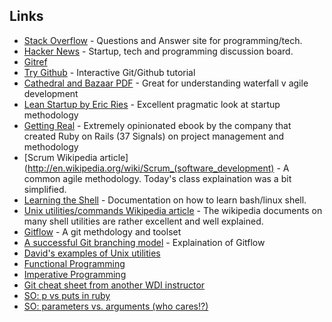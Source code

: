 ## Links

- [Stack Overflow](https://stackoverflow.com) - Questions and Answer site for programming/tech.
- [Hacker News](https://news.ycombinator.com/) - Startup, tech and programming discussion board. 
- [Gitref](http://gitref.org)
- [Try Github](http://try.github.io) - Interactive Git/Github tutorial
- [Cathedral and Bazaar PDF](www.unterstein.net/su/docs/CathBaz.pdf) - Great for understanding waterfall v agile development
- [Lean Startup by Eric Ries](http://www.amazon.com/gp/product/0307887898/ref=as_li_ss_tl?ie=UTF8&camp=1789&creative=390957&creativeASIN=0307887898&linkCode=as2&tag=wha07-20) - Excellent pragmatic look at startup methodology
- [Getting Real](http://gettingreal.37signals.com/) - Extremely opinionated ebook by the company that created Ruby on Rails (37 Signals) on project management and methodology
- [Scrum Wikipedia article](http://en.wikipedia.org/wiki/Scrum_(software_development) - A common agile methodology. Today's class explaination was a bit simplified.
- [Learning the Shell](http://linuxcommand.org/lc3_learning_the_shell.php) - Documentation on how to learn bash/linux shell. 
- [Unix utilities/commands Wikipedia article](http://en.wikipedia.org/wiki/List_of_Unix_utilities) - The wikipedia documents on many shell utilities are rather excellent and well explained. 
- [Gitflow](https://github.com/nvie/gitflow) - A git methdology and toolset
- [A successful Git branching model](http://nvie.com/posts/a-successful-git-branching-model/) - Explaination of Gitflow
- [David's examples of Unix utilities](https://gist.github.com/tibbon/5794257)
- [Functional Programming](https://en.wikipedia.org/wiki/Functional_programming)
- [Imperative Programming](http://en.wikipedia.org/wiki/Imperative_programming)
- [Git cheat sheet from another WDI instructor](https://gist.github.com/tibbon/5801402)
- [SO: p vs puts in ruby](http://stackoverflow.com/questions/1255324/p-vs-puts-in-ruby)
- [SO: parameters vs. arguments (who cares!?)](http://stackoverflow.com/questions/156767/whats-the-difference-between-an-argument-and-a-parameter)
